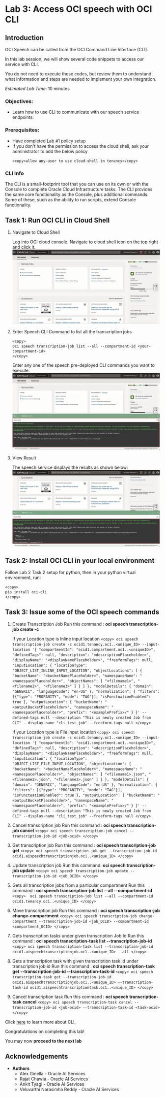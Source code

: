 # Lab 3: Access OCI speech with OCI CLI

## Introduction

OCI Speech can be called from the OCI Command Line Interface (CLI).

In this lab session, we will show several code snippets to access our service with CLI.

You do not need to execute these codes, but review them to understand what information and steps are needed to implement your own integration.

*Estimated Lab Time*: 10 minutes

### Objectives:

* Learn how to use CLI to communicate with our speech service endpoints.

### Prerequisites:
* Have completed Lab #1 policy setup
* If you don't have the permission to access the cloud shell, ask your administrator to add the below policy
    ```
    <copy>allow any-user to use cloud-shell in tenancy</copy>
    ```

### CLI Info

The CLI is a small-footprint tool that you can use on its own or with the Console to complete Oracle Cloud Infrastructure tasks. The CLI provides the same core functionality as the Console, plus additional commands. Some of these, such as the ability to run scripts, extend Console functionality.



## Task 1: Run OCI CLI in Cloud Shell

1. Navigate to Cloud Shell

    Log into OCI cloud console. Navigate to cloud shell icon on the top right and click it.
        ![Cloud shell icon](./images/cloud-shell-icon.png " ")

2. Enter Speech CLI Command to list all the transcription jobs
    ```
    <copy>
    oci speech transcription-job list --all --compartment-id <your-compartment-id>
    </copy>
    ```

    Enter any one of the speech pre-deployed CLI commands you want to execute.
        ![Cloud shell window](./images/cloud-shell-command.png " ")


3. View Result

    The speech service displays the results as shown below:
        ![Cloud shell results](./images/cloud-shell-results.png " ")



## Task 2: Install OCI CLI in your local environment

Follow Lab 2 Task 2 setup for python, then in your python virtual environment, run:
```
<copy>
pip install oci-cli
</copy>
```


## Task 3: Issue some of the OCI speech commands

1. Create Transcription Job
    Run this command : <strong>oci speech transcription-job create -c</strong>

    If your Location type is Inline input location
        ```
        <copy>
        oci speech transcription-job create -c ocid1.tenancy.oc1..<unique_ID> --input-location '{
        "compartmentId": "ocid1.compartment.oc1..<uniqueID>",
        "definedTags": null,
        "description": "<descriptionPlaceholder>",
        "displayName": "<displayNamePlaceholder>",
        "freeformTags": null,
        "inputLocation": {
            "locationType": "OBJECT_LIST_INLINE_INPUT_LOCATION",
            "objectLocations": [
                {
                    "bucketName": "<bucketNamePlaceholder>",
                    "namespaceName": "<namespacePlaceholder>",
                    "objectNames": [
                        "<filename1>",
                        "<filename2>",
                        "<filename3>"
                    ]
                }
            ]
        },
        "modelDetails": {
            "domain": "GENERIC",
            "languageCode": "en-US"
        },
        "normalization": {
            "filters": [{"type": "PROFANITY", "mode": "TAG"}],
            "isPunctuationEnabled": true
        },
        "outputLocation": {
            "bucketName": "<outputBucketPlaceholder>",
            "namespaceName": "<namespacePlaceholder>",
            "prefix": "<examplePrefix>/"
        }
    }' --defined-tags null --description "This is newly created Job from CLI" --display-name "cli_test_job" --freeform-tags null
        </copy>
        ```

     If your Location type is File input location
        ```
        <copy>
        oci speech transcription-job create -c ocid1.tenancy.oc1..<unique_ID> --input-location '{
        "compartmentId": "ocid1.compartment.oc1..<uniqueID>",
        "definedTags": null,
        "description": "<descriptionPlaceholder>",
        "displayName": "<displayNamePlaceholder>",
        "freeformTags": null,
        "inputLocation": {
            "locationType": "OBJECT_LIST_FILE_INPUT_LOCATION",
            "objectLocation": {
                    "bucketName": "<bucketNamePlaceholder>",
                    "namespaceName": "<namespacePlaceholder>",
                    "objectNames": [
                        "<filename1>.json",
                        "<filename2>.json",
                        "<filename3>.json"
                    ]
                }
        },
        "modelDetails": {
            "domain": "GENERIC",
            "languageCode": "en-US"
        },
        "normalization": {
            "filters": [{"type": "PROFANITY", "mode": "TAG"}],
            "isPunctuationEnabled": true
        },
        "outputLocation": {
            "bucketName": "<outputBucketPlaceholder>",
            "namespaceName": "<namespacePlaceholder>",
            "prefix": "<examplePrefix>/"
        }
    }' --defined-tags null --description "This is newly created Job from CLI" --display-name "cli_test_job" --freeform-tags null
        </copy>
        ```

        

2. Cancel transcription job
    Run this command : <strong>oci speech transcription-job cancel</strong>
        ```
        <copy>
        oci speech transcription-job cancel --transcription-job-id <job-ocid>
        </copy>
        ```

3. Get transcription job
    Run this command : <strong>oci speech transcription-job get</strong>
        ```
        <copy>
        oci speech transcription-job get --transcription-job-id ocid1.aispeechtranscriptionjob.oc1..<unique_ID>
        </copy>
        ```

4. Update transcription job
    Run this command: <strong>oci speech transcription-job update</strong>
        ```
        <copy>
        oci speech transcription-job update --transcription-job-id <job_OCID>
        </copy>
        ```

4. Gets all transcription jobs from a particular compartment
    Run this command : <strong>oci speech transcription-job list --all --compartment-id</strong>
        ```
        <copy> 
        oci speech transcription-job list --all --compartment-id ocid1.tenancy.oc1..<unique_ID>
        </copy>
        ```

5. Move transcription job 
    Run this command : <strong>oci speech transcription-job change-compartment</strong>
        ```
        <copy>
        oci speech transcription-job change-compartment --transcription-job-id <job_OCID> --compartment-id <compartment_OCID>
        </copy>
        ```

6. Gets transcription tasks under given transcription Job Id
    Run this command : <strong>oci speech transcription-task list --transcription-job-id</strong>
        ```
        <copy>
        oci speech transcription-task list --transcription-job-id ocid1.aispeechtranscriptionjob.oc1..<unique_ID> --all
        </copy>
        ```

7. Gets a transcription task with given transcription task id under transcription job id
    Run this command : <strong>oci speech transcription-task get --transcription-job-id <jobID> --transcription-task-id <taskID></strong>
        ```
        <copy>
        oci speech transcription-task get --transcription-job-id ocid1.aispeechtranscriptionjob.oc1..<unique_ID> --transcription-task-id ocid1.aispeechtranscriptiontask.oc1..<unique_ID>
        </copy>
        ```

8. Cancel transcription task
    Run this command : <strong>oci speech transcription-task cancel</strong>
        ```
        <copy>
        oci speech transcription-task cancel --transcription-job-id <job-ocid> --transcription-task-id <task-ocid>
        </copy>
        ```

Click [here](https://docs.oracle.com/en-us/iaas/Content/API/Concepts/cliconcepts.htm) to learn more about CLI, 

Congratulations on completing this lab!

You may now **proceed to the next lab**

## Acknowledgements
* **Authors**
    * Alex Ginella - Oracle AI Services
    * Rajat Chawla  - Oracle AI Services
    * Ankit Tyagi -  Oracle AI Services
    * Veluvarthi Narasimha Reddy - Oracle AI Services

